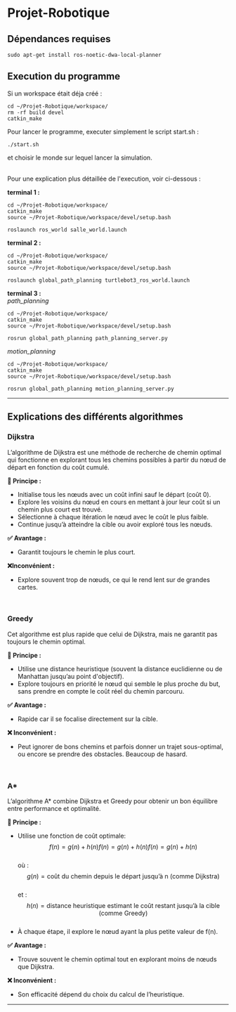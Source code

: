 # Projet-Robotique

## Dépendances requises
```
sudo apt-get install ros-noetic-dwa-local-planner
```

## Execution du programme

Si un workspace était déja créé :
```
cd ~/Projet-Robotique/workspace/
rm -rf build devel
catkin_make
```

Pour lancer le programme, executer simplement le script start.sh :
```
./start.sh
```
et choisir le monde sur lequel lancer la simulation. <br>
<br>

Pour une explication plus détaillée de l'execution, voir ci-dessous :

**terminal 1 :**
```
cd ~/Projet-Robotique/workspace/
catkin_make
source ~/Projet-Robotique/workspace/devel/setup.bash

roslaunch ros_world salle_world.launch

```

**terminal 2 :**
```
cd ~/Projet-Robotique/workspace/
catkin_make
source ~/Projet-Robotique/workspace/devel/setup.bash

roslaunch global_path_planning turtlebot3_ros_world.launch
```

**terminal 3 :** <br>
*path_planning*
```
cd ~/Projet-Robotique/workspace/
catkin_make
source ~/Projet-Robotique/workspace/devel/setup.bash

rosrun global_path_planning path_planning_server.py
```

*motion_planning*
```
cd ~/Projet-Robotique/workspace/
catkin_make
source ~/Projet-Robotique/workspace/devel/setup.bash

rosrun global_path_planning motion_planning_server.py
```

---
## Explications des différents algorithmes

### Dijkstra
L’algorithme de Dijkstra est une méthode de recherche de chemin optimal qui fonctionne en explorant tous les chemins possibles à partir du nœud de départ en fonction du coût cumulé. <br>

**📌 Principe :** <br>
  - Initialise tous les nœuds avec un coût infini sauf le départ (coût 0).
  - Explore les voisins du nœud en cours en mettant à jour leur coût si un chemin plus court est trouvé.
  - Sélectionne à chaque itération le nœud avec le coût le plus faible.
  - Continue jusqu’à atteindre la cible ou avoir exploré tous les nœuds. <br>

**✅ Avantage :** <br>
  - Garantit toujours le chemin le plus court. <br>

**❌Inconvénient :** <br>
  - Explore souvent trop de nœuds, ce qui le rend lent sur de grandes cartes.
<br>

### Greedy
Cet algorithme est plus rapide que celui de Dijkstra, mais ne garantit pas toujours le chemin optimal. <br>

**📌 Principe :** <br>
  - Utilise une distance heuristique (souvent la distance euclidienne ou de Manhattan jusqu’au point d'objectif).
  - Explore toujours en priorité le nœud qui semble le plus proche du but, sans prendre en compte le coût réel du chemin parcouru. <br>

**✅ Avantage :** <br>
  - Rapide car il se focalise directement sur la cible. <br>

**❌ Inconvénient :** <br>
  - Peut ignorer de bons chemins et parfois donner un trajet sous-optimal, ou encore se prendre des obstacles. Beaucoup de hasard.
<br>

### A*
L’algorithme A* combine Dijkstra et Greedy pour obtenir un bon équilibre entre performance et optimalité. <br>

**📌 Principe :** <br>
- Utilise une fonction de coût optimale: <br>
  $$f(n)=g(n)+h(n)f(n) = g(n) + h(n)f(n)=g(n)+h(n)$$ <br>
 où :
    $$g(n) = \text{coût du chemin depuis le départ jusqu’à n (comme Dijkstra)}$$ <br>
 et :
    $$h(n) = \text{distance heuristique estimant le coût restant jusqu’à la cible (comme Greedy)}$$ <br>
- À chaque étape, il explore le nœud ayant la plus petite valeur de f(n). <br>

**✅ Avantage :** <br>
  - Trouve souvent le chemin optimal tout en explorant moins de nœuds que Dijkstra. <br>

**❌ Inconvénient :** <br>
  - Son efficacité dépend du choix du calcul de l’heuristique. <br>

---
